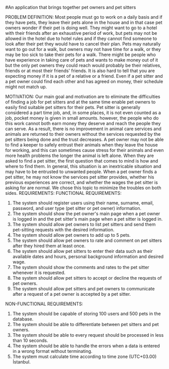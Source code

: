 ﻿#An application that brings together pet owners and pet sitters
 
PROBLEM DEFINITION: 
Most people must go to work on a daily basis and if they have pets, they leave their pets alone in the house and in that case pet owners wonder if their pet is doing well. They might want to go to a hotel with their friends after an exhaustive period of work, but pets may not be allowed in the hotel due to hotel rules and if they cannot find someone to look after their pet they would have to cancel their plan. Pets may naturally want to go out for a walk, but owners may not have time for a walk, or they may be too sick to take their pets for a walk. 
There might be people who have experience in taking care of pets and wants to make money out of it but the only pet owners they could reach would probably be their relatives, friends or at most their friends' friends. It is also hard to tell that you are expecting money if it is a pet of a relative or a friend. Even if a pet sitter and a pet owner could find each other and has agreed on money, their schedule might not match up. 

MOTIVATION:
Our main goal and motivation are to eliminate the difficulties of finding a job for pet sitters and at the same time enable pet owners to easily find suitable pet sitters for their pets. Pet sitter is generally considered a part time job, and, in some places, it is not even counted as a job, pocket money is given in small amounts. however, the people who do this work cannot both earn money they deserve and reach the people they can serve. As a result, there is no improvement in animal care services and animals are returned to their owners without the services requested by the pet sitters being done and the trust decreases. 
A pet owner may not be able to find a keeper to safely entrust their animals when they leave the house for working, and this can sometimes cause stress for their animals and even more health problems the longer the animal is left alone. When they are asked to find a pet sitter, the first question that comes to mind is how and where to find them. In general, this situation is an inextricable situation and may have to be entrusted to unwanted people. When a pet owner finds a pet sitter, he may not know the services pet sitter provides, whether his previous experiences are correct, and whether the wages the pet sitter is asking for are normal. We chose this topic to minimize the troubles on both sides.
REQUIREMENTS:
   FUNCTIONAL REQUIREMENTS:
1)	The system should register users using their name, surname, email, password, and user type (pet sitter or pet owner) information.
2)	The system should show the pet owner's main page when a pet owner is logged in and the pet sitter's main page when a pet sitter is logged in.
3)	The system should allow pet owners to list pet sitters and send them pet-sitting requests with the desired information.
4)	The system should allow pet owners to add up to 5 pets.
5)	The system should allow pet owners to rate and comment on pet sitters after they hired them at least once.
6)	The system should allow pet sitters to enter their data such as their available dates and hours, personal background information and desired wage.
7)	The system should show the comments and rates to the pet sitter whenever it is requested.
8)	The system should allow pet sitters to accept or decline the requests of pet owners.
9)	The system should allow pet sitters and pet owners to communicate after a request of a pet owner is accepted by a pet sitter.

   NON-FUNCTIONAL REQUIREMENTS:
1)	The system should be capable of storing 100 users and 500 pets in the database.
2)	The system should be able to differentiate between pet sitters and pet owners.
3)	The system should be able to every request should be processed in less than 10 seconds.
4)	The system should be able to handle the errors when a data is entered in a wrong format without terminating.
5)	The system must calculate time according to time zone (UTC+03.00) İstanbul.

